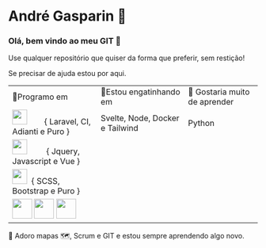 #  André Gasparin 🤗

### Olá, bem vindo ao meu GIT 👋

Use qualquer repositório que quiser da forma que preferir, sem restição! 

Se precisar de ajuda estou por aqui.

<table>
  <tr>
    <td>🚀Programo em </td>
    <td>👶Estou engatinhando em</td>
    <td>💭 Gostaria muito de aprender</td>
  </tr>
  <tr>
    <td><b><img src="https://www.vectorlogo.zone/logos/php/php-vertical.svg" height="30">&nbsp;&nbsp;&nbsp;&nbsp;&nbsp;&nbsp;&nbsp;&nbsp;</b>{  Laravel, CI, Adianti e Puro }</td>
    <td>Svelte, Node, Docker e Tailwind </td>
   <td>Python</td>
    </tr>
  <tr>
    <td><b><img src="https://www.vectorlogo.zone/logos/javascript/javascript-icon.svg" height="30">&nbsp;&nbsp;&nbsp; &nbsp;&nbsp;&nbsp;&nbsp; </b>{ Jquery, Javascript e Vue }</td>
    </tr>
  <tr>
    <td><b><img src="https://www.vectorlogo.zone/logos/netlifyapp_watercss/netlifyapp_watercss-ar21.svg" height="30"> &nbsp;</b>{ SCSS, Bootstrap e Puro }</td>
  </tr>
    <tr>
    <td>
      <img src="https://www.vectorlogo.zone/logos/postgresql/postgresql-vertical.svg" height="40"> 
      <img src="https://www.vectorlogo.zone/logos/mysql/mysql-ar21.svg" height="40">
      <img src="https://www.vectorlogo.zone/logos/sqlite/sqlite-ar21.svg" height="40">
   </td>
  </tr>
 </table>
 
💬 Adoro mapas 🗺, Scrum e GIT e estou sempre aprendendo algo novo.

